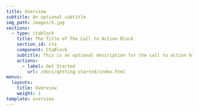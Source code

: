 ```yaml
---
title: Overview
subtitle: An optional subtitle
img_path: images/5.jpg
sections:
  - type: ctablock
    title: The Title of The Call to Action Block
    section_id: cta
    component: CtaBlock
    subtitle: This is an optional description for the call to action block.
    actions:
      - label: Get Started
        url: /docs/getting-started/index.html
menus:
  layouts:
    title: Overview
    weight: 1
template: overview
---
```

